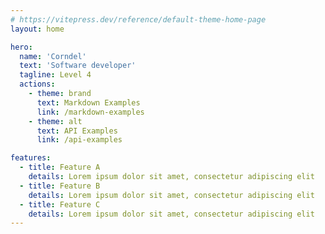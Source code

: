 ```yaml
---
# https://vitepress.dev/reference/default-theme-home-page
layout: home

hero:
  name: 'Corndel'
  text: 'Software developer'
  tagline: Level 4
  actions:
    - theme: brand
      text: Markdown Examples
      link: /markdown-examples
    - theme: alt
      text: API Examples
      link: /api-examples

features:
  - title: Feature A
    details: Lorem ipsum dolor sit amet, consectetur adipiscing elit
  - title: Feature B
    details: Lorem ipsum dolor sit amet, consectetur adipiscing elit
  - title: Feature C
    details: Lorem ipsum dolor sit amet, consectetur adipiscing elit
---
```

